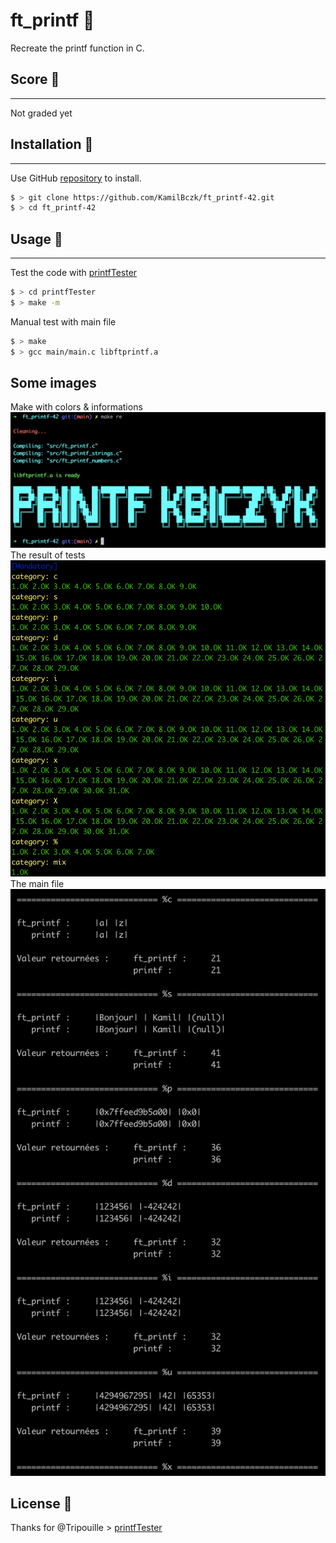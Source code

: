 # ft_printf 📒

Recreate the printf function in C.

## Score 🎯
------
Not graded yet

## Installation 🧩
------
Use GitHub [repository](https://github.com/KamilBczk/ft_printf-42) to install.

```bash
$ > git clone https://github.com/KamilBczk/ft_printf-42.git
$ > cd ft_printf-42
```

## Usage 🔧
------
Test the code with [printfTester](https://github.com/Tripouille/printftester)
```bash
$ > cd printfTester
$ > make -m
```

Manual test with main file
```bash
$ > make
$ > gcc main/main.c libftprintf.a
```
## Some images

Make with colors & informations
![make](/img/img1.png)
The result of tests
![results](/img/img2.png)
The main file
![main](img/img3.png)

## License 📜
Thanks for @Tripouille > [printfTester](https://github.com/Tripouille/printftester)